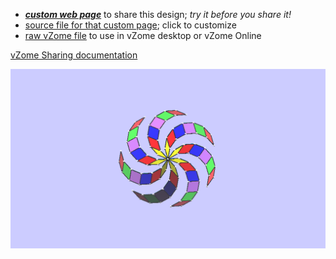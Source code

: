 
 - [***custom web page***][post] to share this design; *try it before you share it!*
 - [source file for that custom page][source]; click to customize
 - [raw vZome file][raw] to use in vZome desktop or vZome Online

[vZome Sharing documentation](https://vzome.github.io/vzome/sharing.html#how-it-works)

![Image](<14-gon-Rosette-JK-3D-JH.png>)


[post]: <https://ThynStyx.github.io/vzome-sharing/2022/01/12/14-gon-Rosette-JK-3D-JH-10-59-02.html>
[source]: <https://github.com/ThynStyx/vzome-sharing/edit/main/_posts/2022-01-12-14-gon-Rosette-JK-3D-JH-10-59-02.md>
[raw]: <https://raw.githubusercontent.com/ThynStyx/vzome-sharing/main/2022/01/12/10-59-02-14-gon-Rosette-JK-3D-JH/14-gon-Rosette-JK-3D-JH.vZome>